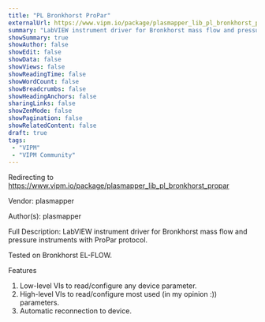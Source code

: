 ```yaml
---
title: "PL Bronkhorst ProPar"
externalUrl: https://www.vipm.io/package/plasmapper_lib_pl_bronkhorst_propar
summary: "LabVIEW instrument driver for Bronkhorst mass flow and pressure instruments with ProPar protocol."
showSummary: true
showAuthor: false
showEdit: false
showData: false
showViews: false
showReadingTime: false
showWordCount: false
showBreadcrumbs: false
showHeadingAnchors: false
sharingLinks: false
showZenMode: false
showPagination: false
showRelatedContent: false
draft: true
tags:
 - "VIPM"
 - "VIPM Community"
---
```


Redirecting to https://www.vipm.io/package/plasmapper_lib_pl_bronkhorst_propar

Vendor: plasmapper

Author(s): plasmapper
 
Full Description:
LabVIEW instrument driver for Bronkhorst mass flow and pressure instruments with ProPar protocol.

Tested on Bronkhorst EL-FLOW.

Features
1. Low-level VIs to read/configure any device parameter.
2. High-level VIs to read/configure most used (in my opinion :)) parameters.
3. Automatic reconnection to device.